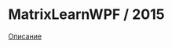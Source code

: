 # MatrixLearnWPF / 2015

<a href="https://drive.google.com/file/d/0ByA6gKbpeCjvdlRiM01NYTVqNUU/view?usp=sharing" target="_blank">Описание</a>
